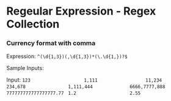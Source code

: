 # Regeular Expression - Regex Collection

### Currency format with comma

Expression: 
`^(\d{1,3})(,\d{1,3})*(\.\d{1,})?$`

Sample Inputs: 

Input:
`123                   `
`1,111                 `
`11,234                `
`234,678               `
`1,111,444             `
`6666,7777,888         `
`777777777777777777.77 `
`1.2                   `
`2.55                  `

